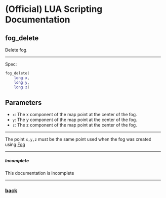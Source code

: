 
# (Official) LUA Scripting Documentation

## fog_delete

Delete fog.

___

Spec:

```lua
fog_delete(
	long x,
	long y,
	long z)
```

## Parameters

- `x`: The x component of the map point at the center of the fog.
- `y`: The y component of the map point at the center of the fog.
- `z`: The z component of the map point at the center of the fog.

___

The point `x,y,z` must be the same point used when the fog was created using [Fog](fog)

___

##### Incomplete

This documentation is incomplete

___

### [back](../weather)
